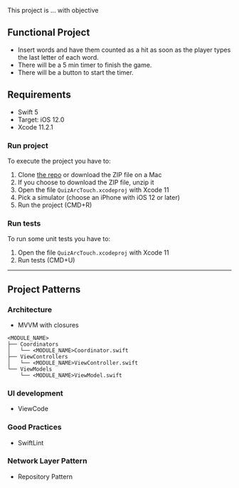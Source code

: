

This project is ... with objective


## Functional Project

- Insert words and have them counted as a hit as soon as the player types the last letter of each word.
- There will be a 5 min timer to finish the game.
- There will be a button to start the timer.

## Requirements
- Swift 5
- Target: iOS 12.0
- Xcode 11.2.1

### Run project
To execute the project you have to:

1. Clone [the repo](https://github.com/LevyCristian/ArcTouchChallenge) or download the ZIP file on a Mac
1. If you choose to download the ZIP file, unzip it
1. Open the file `QuizArcTouch.xcodeproj` with Xcode 11
1. Pick a simulator (choose an iPhone with iOS 12 or later)
1. Run the project (CMD+R)

### Run tests
To run some unit tests you have to:

1. Open the file `QuizArcTouch.xcodeproj` with Xcode 11
1. Run tests (CMD+U)

---

## Project Patterns

### Architecture 
- MVVM with closures

```
<MODULE_NAME>
├── Coordinators
│   └── <MODULE_NAME>Coordinator.swift
├── ViewControllers
│   └── <MODULE_NAME>ViewController.swift
└── ViewModels
    └── <MODULE_NAME>ViewModel.swift
```

### UI development
- ViewCode

### Good Practices
- SwiftLint

### Network Layer Pattern
- Repository Pattern
